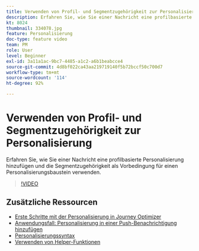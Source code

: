 ```yaml
---
title: Verwenden von Profil- und Segmentzugehörigkeit zur Personalisierung
description: Erfahren Sie, wie Sie einer Nachricht eine profilbasierte Personalisierung hinzufügen und die Segmentzugehörigkeit als Vorbedingung für einen Personalisierungsbaustein verwenden.
kt: 8024
thumbnail: 334078.jpg
feature: Personalisierung
doc-type: feature video
team: PM
role: User
level: Beginner
exl-id: 3a11a1ac-9bc7-4485-a1c2-a6b1beabcce4
source-git-commit: 4d8bf022ca43aa219719140f5b72bccf50c700d7
workflow-type: tm+mt
source-wordcount: '114'
ht-degree: 92%

---
```


# Verwenden von Profil- und Segmentzugehörigkeit zur Personalisierung

Erfahren Sie, wie Sie einer Nachricht eine profilbasierte Personalisierung hinzufügen und die Segmentzugehörigkeit als Vorbedingung für einen Personalisierungsbaustein verwenden.

>[!VIDEO](https://video.tv.adobe.com/v/334078?quality=12)

## Zusätzliche Ressourcen

* [Erste Schritte mit der Personalisierung in Journey Optimizer](https://experienceleague.adobe.com/docs/journey-optimizer/using/personalization/personalize.html?lang=de)
* [Anwendungsfall: Personalisierung in einer Push-Benachrichtigung hinzufügen](https://experienceleague.adobe.com/docs/journey-optimizer/using/personalization/personalization-use-cases/personalization-use-case.html)
* [Personalisierungssyntax](https://experienceleague.adobe.com/docs/journey-optimizer/using/personalization/personalization-syntax.html?lang=de)
* [Verwenden von Helper-Funktionen](https://experienceleague.adobe.com/docs/journey-optimizer/using/personalization/functions/functions.html?lang=de)
